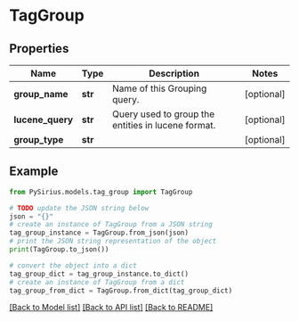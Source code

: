 # TagGroup


## Properties

Name | Type | Description | Notes
------------ | ------------- | ------------- | -------------
**group_name** | **str** | Name of this Grouping query. | [optional] 
**lucene_query** | **str** | Query used to group the entities in lucene format. | [optional] 
**group_type** | **str** |  | [optional] 

## Example

```python
from PySirius.models.tag_group import TagGroup

# TODO update the JSON string below
json = "{}"
# create an instance of TagGroup from a JSON string
tag_group_instance = TagGroup.from_json(json)
# print the JSON string representation of the object
print(TagGroup.to_json())

# convert the object into a dict
tag_group_dict = tag_group_instance.to_dict()
# create an instance of TagGroup from a dict
tag_group_from_dict = TagGroup.from_dict(tag_group_dict)
```
[[Back to Model list]](../README.md#documentation-for-models) [[Back to API list]](../README.md#documentation-for-api-endpoints) [[Back to README]](../README.md)


